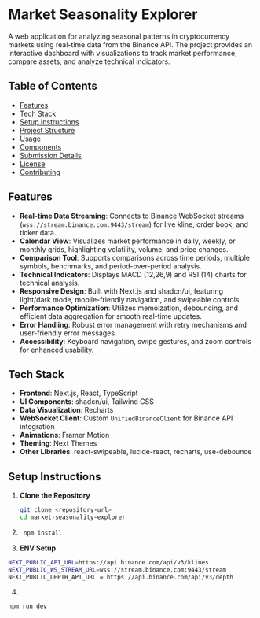 # Market Seasonality Explorer

A web application for analyzing seasonal patterns in cryptocurrency markets using real-time data from the Binance API. The project provides an interactive dashboard with visualizations to track market performance, compare assets, and analyze technical indicators.

## Table of Contents
- [Features](#features)
- [Tech Stack](#tech-stack)
- [Setup Instructions](#setup-instructions)
- [Project Structure](#project-structure)
- [Usage](#usage)
- [Components](#components)
- [Submission Details](#submission-details)
- [License](#license)
- [Contributing](#contributing)

## Features
- **Real-time Data Streaming**: Connects to Binance WebSocket streams (`wss://stream.binance.com:9443/stream`) for live kline, order book, and ticker data.
- **Calendar View**: Visualizes market performance in daily, weekly, or monthly grids, highlighting volatility, volume, and price changes.
- **Comparison Tool**: Supports comparisons across time periods, multiple symbols, benchmarks, and period-over-period analysis.
- **Technical Indicators**: Displays MACD (12,26,9) and RSI (14) charts for technical analysis.
- **Responsive Design**: Built with Next.js and shadcn/ui, featuring light/dark mode, mobile-friendly navigation, and swipeable controls.
- **Performance Optimization**: Utilizes memoization, debouncing, and efficient data aggregation for smooth real-time updates.
- **Error Handling**: Robust error management with retry mechanisms and user-friendly error messages.
- **Accessibility**: Keyboard navigation, swipe gestures, and zoom controls for enhanced usability.

## Tech Stack
- **Frontend**: Next.js, React, TypeScript
- **UI Components**: shadcn/ui, Tailwind CSS
- **Data Visualization**: Recharts
- **WebSocket Client**: Custom `UnifiedBinanceClient` for Binance API integration
- **Animations**: Framer Motion
- **Theming**: Next Themes
- **Other Libraries**: react-swipeable, lucide-react, recharts, use-debounce

## Setup Instructions
1. **Clone the Repository**
   ```bash
   git clone <repository-url>
   cd market-seasonality-explorer

2. ```bash
    npm install

3.  **ENV Setup**
```bash
NEXT_PUBLIC_API_URL=https://api.binance.com/api/v3/klines
NEXT_PUBLIC_WS_STREAM_URL=wss://stream.binance.com:9443/stream
NEXT_PUBLIC_DEPTH_API_URL = https://api.binance.com/api/v3/depth
```
4.
```bash
npm run dev